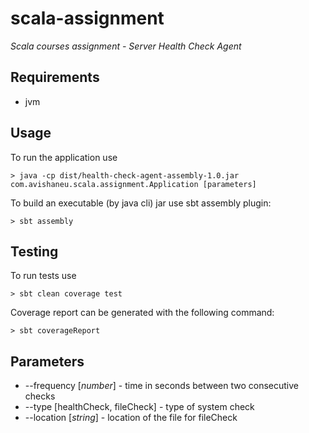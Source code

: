 # scala-assignment

*Scala courses assignment - Server Health Check Agent*

Requirements
------------
* jvm

Usage
-----
To run the application use

    > java -cp dist/health-check-agent-assembly-1.0.jar com.avishaneu.scala.assignment.Application [parameters]
    
To build an executable (by java cli) jar use sbt assembly plugin:
    
    > sbt assembly
    
Testing
-------
To run tests use
    
    > sbt clean coverage test
    
Coverage report can be generated with the following command:

    > sbt coverageReport

Parameters
----------
* --frequency [*number*] - time in seconds between two consecutive checks
* --type [healthCheck, fileCheck] - type of system check
* --location [*string*] - location of the file for fileCheck
